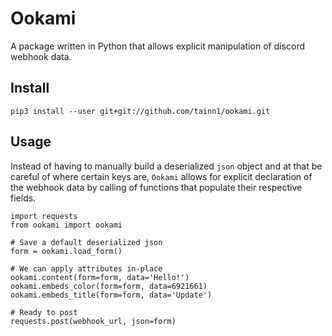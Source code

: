 # Ookami
A package written in Python that allows explicit manipulation of discord webhook data.

## Install
`pip3 install --user git+git://github.com/tainn1/ookami.git`

## Usage
Instead of having to manually build a deserialized `json` object and at that be careful of where certain keys are, `Ookami` allows for explicit declaration of the webhook data by calling of functions that populate their respective fields.

```
import requests
from ookami import ookami

# Save a default deserialized json
form = ookami.load_form()

# We can apply attributes in-place
ookami.content(form=form, data='Hello!')
ookami.embeds_color(form=form, data=6921661)
ookami.embeds_title(form=form, data='Update')

# Ready to post
requests.post(webhook_url, json=form)
```
